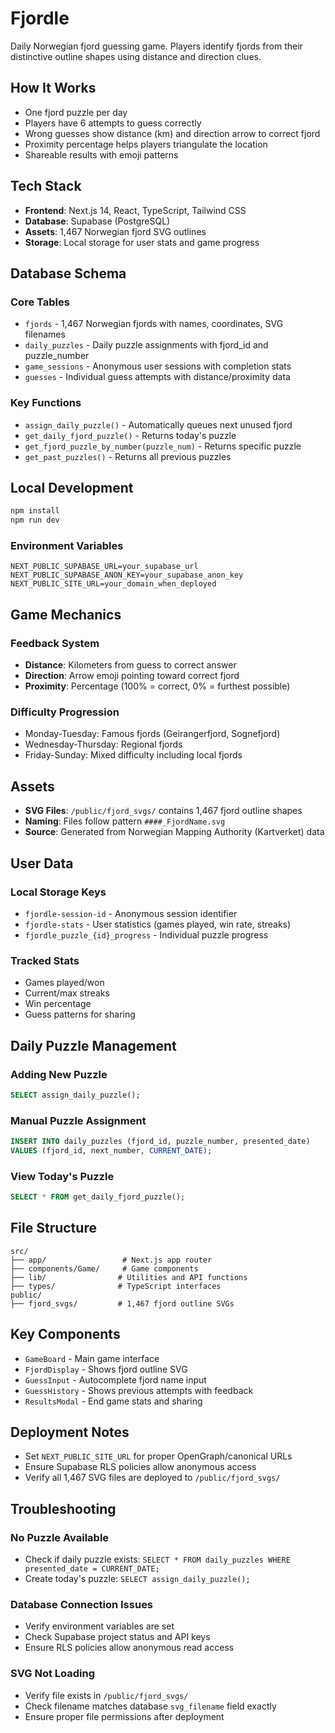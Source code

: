 # Fjordle

Daily Norwegian fjord guessing game. Players identify fjords from their distinctive outline shapes using distance and direction clues.

## How It Works

- One fjord puzzle per day
- Players have 6 attempts to guess correctly
- Wrong guesses show distance (km) and direction arrow to correct fjord
- Proximity percentage helps players triangulate the location
- Shareable results with emoji patterns

## Tech Stack

- **Frontend**: Next.js 14, React, TypeScript, Tailwind CSS
- **Database**: Supabase (PostgreSQL)
- **Assets**: 1,467 Norwegian fjord SVG outlines
- **Storage**: Local storage for user stats and game progress

## Database Schema

### Core Tables
- `fjords` - 1,467 Norwegian fjords with names, coordinates, SVG filenames
- `daily_puzzles` - Daily puzzle assignments with fjord_id and puzzle_number
- `game_sessions` - Anonymous user sessions with completion stats
- `guesses` - Individual guess attempts with distance/proximity data

### Key Functions
- `assign_daily_puzzle()` - Automatically queues next unused fjord
- `get_daily_fjord_puzzle()` - Returns today's puzzle
- `get_fjord_puzzle_by_number(puzzle_num)` - Returns specific puzzle
- `get_past_puzzles()` - Returns all previous puzzles

## Local Development

```bash
npm install
npm run dev
```

### Environment Variables
```env
NEXT_PUBLIC_SUPABASE_URL=your_supabase_url
NEXT_PUBLIC_SUPABASE_ANON_KEY=your_supabase_anon_key
NEXT_PUBLIC_SITE_URL=your_domain_when_deployed
```

## Game Mechanics

### Feedback System
- **Distance**: Kilometers from guess to correct answer
- **Direction**: Arrow emoji pointing toward correct fjord
- **Proximity**: Percentage (100% = correct, 0% = furthest possible)

### Difficulty Progression
- Monday-Tuesday: Famous fjords (Geirangerfjord, Sognefjord)
- Wednesday-Thursday: Regional fjords
- Friday-Sunday: Mixed difficulty including local fjords

## Assets

- **SVG Files**: `/public/fjord_svgs/` contains 1,467 fjord outline shapes
- **Naming**: Files follow pattern `####_FjordName.svg`
- **Source**: Generated from Norwegian Mapping Authority (Kartverket) data

## User Data

### Local Storage Keys
- `fjordle-session-id` - Anonymous session identifier
- `fjordle-stats` - User statistics (games played, win rate, streaks)
- `fjordle_puzzle_{id}_progress` - Individual puzzle progress

### Tracked Stats
- Games played/won
- Current/max streaks  
- Win percentage
- Guess patterns for sharing

## Daily Puzzle Management

### Adding New Puzzle
```sql
SELECT assign_daily_puzzle();
```

### Manual Puzzle Assignment
```sql
INSERT INTO daily_puzzles (fjord_id, puzzle_number, presented_date)
VALUES (fjord_id, next_number, CURRENT_DATE);
```

### View Today's Puzzle
```sql
SELECT * FROM get_daily_fjord_puzzle();
```

## File Structure

```
src/
├── app/                 # Next.js app router
├── components/Game/     # Game components
├── lib/                # Utilities and API functions
├── types/              # TypeScript interfaces
public/
├── fjord_svgs/         # 1,467 fjord outline SVGs
```

## Key Components

- `GameBoard` - Main game interface
- `FjordDisplay` - Shows fjord outline SVG
- `GuessInput` - Autocomplete fjord name input
- `GuessHistory` - Shows previous attempts with feedback
- `ResultsModal` - End game stats and sharing

## Deployment Notes

- Set `NEXT_PUBLIC_SITE_URL` for proper OpenGraph/canonical URLs
- Ensure Supabase RLS policies allow anonymous access
- Verify all 1,467 SVG files are deployed to `/public/fjord_svgs/`

## Troubleshooting

### No Puzzle Available
- Check if daily puzzle exists: `SELECT * FROM daily_puzzles WHERE presented_date = CURRENT_DATE;`
- Create today's puzzle: `SELECT assign_daily_puzzle();`

### Database Connection Issues
- Verify environment variables are set
- Check Supabase project status and API keys
- Ensure RLS policies allow anonymous read access

### SVG Not Loading
- Verify file exists in `/public/fjord_svgs/`
- Check filename matches database `svg_filename` field exactly
- Ensure proper file permissions after deployment